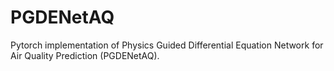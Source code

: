 # PGDENetAQ
Pytorch implementation of Physics Guided Differential Equation Network for Air Quality Prediction (PGDENetAQ).
